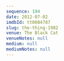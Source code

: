 ```yaml
---
sequence: 194
date: 2012-07-02
imdbId: tt0084787
slug: the-thing-1982
venue: The Black Cat
venueNotes: null
medium: null
mediumNotes: null
---
```

